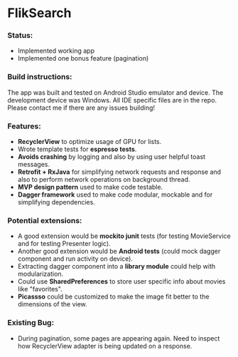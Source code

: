 # FlikSearch


### Status:
- Implemented working app
- Implemented one bonus feature (pagination)

### Build instructions:
The app was built and tested on Android Studio emulator and device. The development device was Windows. All IDE specific files are in the repo. 
Please contact me if there are any issues building!

### Features:
- **RecyclerView** to optimize usage of GPU for lists.
- Wrote template tests for **espresso tests**.
- **Avoids crashing** by logging and also by using user helpful toast messages.
- **Retrofit + RxJava** for simplifying network requests and response and also to perform network operations on background thread.
- **MVP design pattern** used to make code testable.
- **Dagger framework** used to make code modular, mockable and for simplifying dependencies.

### Potential extensions:
- A good extension would be **mockito junit** tests (for testing MovieService and for testing Presenter logic).
- Another good extension would be **Android tests** (could mock dagger component and run activity on device).
- Extracting dagger component into a **library module** could help with modularization.
- Could use **SharedPreferences** to store user specific info about movies like "favorites".
- **Picassso** could be customized to make the image fit better to the dimensions of the view.

### Existing Bug:
- During pagination, some pages are appearing again. Need to inspect how RecyclerView adapter is being updated on a response.
